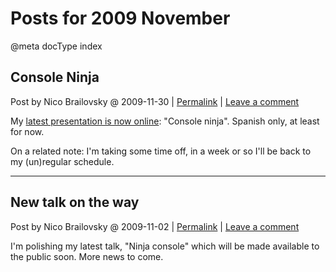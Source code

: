 # Posts for 2009 November

@meta docType index

## Console Ninja

Post by Nico Brailovsky @ 2009-11-30 | [Permalink](md_blog/2009/1130_ConsoleNinja.md)  | [Leave a comment](https://github.com/nicolasbrailo/nicolasbrailo.github.io/issues/new?title=Comment@md_blog/2009/1130_ConsoleNinja.md&body=I%20have%20a%20comment!)

My [latest presentation is now online](https://raw.githubusercontent.com/nicolasbrailo/powerpoint_monkey/master/bash_console_ninja/console_ninja.pdf): "Console ninja". Spanish only, at least for now.

On a related note: I'm taking some time off, in a week or so I'll be back to my (un)regular schedule.





---

## New talk on the way

Post by Nico Brailovsky @ 2009-11-02 | [Permalink](md_blog/2009/1102_Newtalkontheway.md)  | [Leave a comment](https://github.com/nicolasbrailo/nicolasbrailo.github.io/issues/new?title=Comment@md_blog/2009/1102_Newtalkontheway.md&body=I%20have%20a%20comment!)

I'm polishing my latest talk, "Ninja console" which will be made available to the public soon. More news to come.



